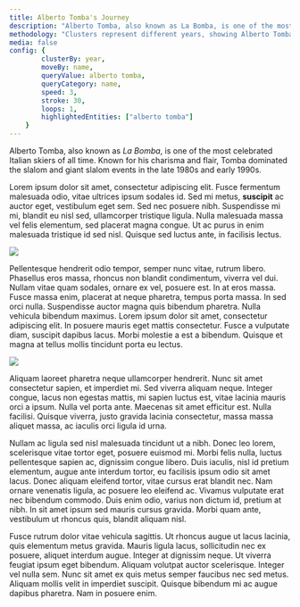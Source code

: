 ```yaml
---
title: Alberto Tomba's Journey
description: "Alberto Tomba, also known as La Bomba, is one of the most celebrated Italian skiers of all time. Known for his charisma and flair, Tomba dominated the slalom and giant slalom events in the late 1980s and early 1990s."
methodology: "Clusters represent different years, showing Alberto Tomba’s progression across Olympic events over time."
media: false
config: {
        clusterBy: year,
        moveBy: name,
        queryValue: alberto tomba,
        queryCategory: name,
        speed: 3,
        stroke: 30,
        loops: 1,
        highlightedEntities: ["alberto tomba"]
    }
---
```


Alberto Tomba, also known as _La Bomba_, is one of the most celebrated Italian skiers of all time. Known for his charisma and flair, Tomba dominated the slalom and giant slalom events in the late 1980s and early 1990s. 

Lorem ipsum dolor sit amet, consectetur adipiscing elit. Fusce fermentum malesuada odio, vitae ultrices ipsum sodales id. Sed mi metus, __suscipit__ ac auctor eget, vestibulum eget sem. Sed nec posuere nibh. Suspendisse mi mi, blandit eu nisl sed, ullamcorper tristique ligula. Nulla malesuada massa vel felis elementum, sed placerat magna congue. Ut ac purus in enim malesuada tristique id sed nisl. Quisque sed luctus ante, in facilisis lectus.

![](https://d2a3o6pzho379u.cloudfront.net/98310.jpg)

Pellentesque hendrerit odio tempor, semper nunc vitae, rutrum libero. Phasellus eros massa, rhoncus non blandit condimentum, viverra vel dui. Nullam vitae quam sodales, ornare ex vel, posuere est. In at eros massa. Fusce massa enim, placerat at neque pharetra, tempus porta massa. In sed orci nulla. Suspendisse auctor magna quis bibendum pharetra. Nulla vehicula bibendum maximus. Lorem ipsum dolor sit amet, consectetur adipiscing elit. In posuere mauris eget mattis consectetur. Fusce a vulputate diam, suscipit dapibus lacus. Morbi molestie a est a bibendum. Quisque et magna at tellus mollis tincidunt porta eu lectus.

![](https://d2a3o6pzho379u.cloudfront.net/98310.jpg)

Aliquam laoreet pharetra neque ullamcorper hendrerit. Nunc sit amet consectetur sapien, et imperdiet mi. Sed viverra aliquam neque. Integer congue, lacus non egestas mattis, mi sapien luctus est, vitae lacinia mauris orci a ipsum. Nulla vel porta ante. Maecenas sit amet efficitur est. Nulla facilisi. Quisque viverra, justo gravida lacinia consectetur, massa massa aliquet massa, ac iaculis orci ligula id urna.

Nullam ac ligula sed nisl malesuada tincidunt ut a nibh. Donec leo lorem, scelerisque vitae tortor eget, posuere euismod mi. Morbi felis nulla, luctus pellentesque sapien ac, dignissim congue libero. Duis iaculis, nisl id pretium elementum, augue ante interdum tortor, eu facilisis ipsum odio sit amet lacus. Donec aliquam eleifend tortor, vitae cursus erat blandit nec. Nam ornare venenatis ligula, ac posuere leo eleifend ac. Vivamus vulputate erat nec bibendum commodo. Duis enim odio, varius non dictum id, pretium at nibh. In sit amet ipsum sed mauris cursus gravida. Morbi quam ante, vestibulum ut rhoncus quis, blandit aliquam nisl.

Fusce rutrum dolor vitae vehicula sagittis. Ut rhoncus augue ut lacus lacinia, quis elementum metus gravida. Mauris ligula lacus, sollicitudin nec ex posuere, aliquet interdum augue. Integer at dignissim neque. Ut viverra feugiat ipsum eget bibendum. Aliquam volutpat auctor scelerisque. Integer vel nulla sem. Nunc sit amet ex quis metus semper faucibus nec sed metus. Aliquam mollis velit in imperdiet suscipit. Quisque bibendum mi ac augue dapibus pharetra. Nam in posuere enim.
